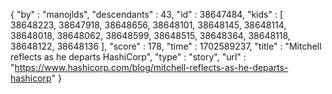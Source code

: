 {
  "by" : "manojlds",
  "descendants" : 43,
  "id" : 38647484,
  "kids" : [ 38648223, 38647918, 38648656, 38648101, 38648145, 38648114, 38648018, 38648062, 38648599, 38648515, 38648364, 38648118, 38648122, 38648136 ],
  "score" : 178,
  "time" : 1702589237,
  "title" : "Mitchell reflects as he departs HashiCorp",
  "type" : "story",
  "url" : "https://www.hashicorp.com/blog/mitchell-reflects-as-he-departs-hashicorp"
}
